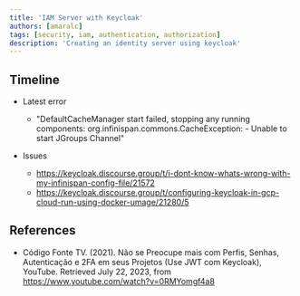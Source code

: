 ```yaml
---
title: 'IAM Server with Keycloak'
authors: [amaralc]
tags: [security, iam, authentication, authorization]
description: 'Creating an identity server using keycloak'
---
```


## Timeline

- Latest error

  - "DefaultCacheManager start failed, stopping any running components: org.infinispan.commons.CacheException: - Unable to start JGroups Channel"

- Issues
  - https://keycloak.discourse.group/t/i-dont-know-whats-wrong-with-my-infinispan-config-file/21572
  - https://keycloak.discourse.group/t/configuring-keycloak-in-gcp-cloud-run-using-docker-umage/21280/5

## References

- Código Fonte TV. (2021). Não se Preocupe mais com Perfis, Senhas, Autenticação e 2FA em seus Projetos (Use JWT com Keycloak), YouTube. Retrieved July 22, 2023, from https://www.youtube.com/watch?v=0RMYomgf4a8

